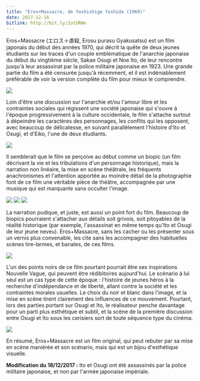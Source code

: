 ```yaml
---
title: "Eros+Massacre, de Yoshishige Yoshida (1969)"
date: 2017-12-16
bitlink: http://bit.ly/2otURWn
--- 
```


Eros+Massacre (エロス＋虐殺, Erosu purasu Gyakusatsu) est un film japonais du début des années 1970, qui décrit la quête de deux jeunes étudiants sur les traces d'un couple emblématique de l'anarchie japonaise du début du vingtième siècle, Sakae Osugi et Noe Ito, de leur rencontre jusqu'à leur assassinat par la police militaire japonaise en 1923. Une grande partie du film a été censurée jusqu'à récemment, et il est indéniablement préférable de voir la version complète du film pour mieux le comprendre.

<img src="/images/eros-plus-massacre-1.jpg" style="float: center"/> 

Loin d'être une discussion sur l'anarchie et/ou l'amour libre et les contraintes sociales qui régissent une société japonaise qui s'ouvre à l'époque progressivement à la culture occidentale, le film s'attache surtout à dépeindre les caractères des personnages, les conflits qui les opposent, avec beaucoup de délicatesse, en suivant parallèlement l'histoire d'Ito et Osugi, et d'Eiko, l'une de deux étudiants. 

<img src="/images/Eros-Plus-Massacre_3_wide.jpg" style="float: center"/> 

Il semblerait que le film se perçoive au début comme un biopic (un film décrivant la vie et les tribulations d'un personnage historique), mais la narration non linéaire, la mise en scène théâtrale, les fréquents anachronismes et l'attention apportée au moindre détail de la photographie font de ce film une véritable pièce de théâtre, accompagnée par une musique qui est marquante sans occulter l'image. 

<img src="/images/erosplusmassacre5.png" style="float: center"/> 

<img src="/images/Image-5.png" style="float: center"/> 

<img src="/images/Erosu-purasu-Gyakusatsu-AKA-Eros-Plus-Massacre-1969-4.jpg" style="float: center"/>

La narration pudique, et juste, est aussi un point fort du film. Beaucoup de biopics pourraient s'attacher aux détails soit grivois, soit pitoyables de la réalité historique (par exemple, l'assassinat en même temps qu'Ito et Osugi de leur jeune neveu). Eros+Massacre, sans les cacher ou les présenter sous un vernis plus convenable, les cite sans les accompagner des habituelles scènes tire-larmes, et banales, de ces films. 

<img src="/images/erosplusmassacre3.jpeg" style="float: center"/> 

L'un des points noirs de ce film pourtant pourrait être ses inspirations Nouvelle Vague, qui peuvent être rédibitoires aujourd'hui. Le scénario à lui seul est un cas type de cette époque : l'histoire de jeunes héros à la recherche d'indépendance et de liberté, allant contre la société et les contraintes morales usuelles. Le choix du noir et blanc dans l'image, et la mise en scène tirent clairement des influences de ce mouvement. Pourtant, lors des parties portant sur Osugi et Ito, le réalisateur penche davantage pour un parti plus esthétique et subtil, et la scène de la première discussion entre Osugi et Ito sous les cerisiers sort de toute séquence type du cinéma. 

<img src="/images/mako-osugi.JPG" style="float: center"/> 

En résumé, Eros+Massacre est un film original, qui peut rebuter par sa mise en scène maniérée et son scénario, mais qui est un bijou d'esthétique visuelle.

**Modification du 18/12/2017 :** Ito et Osugi ont été assassinés par la police militaire japonaise, et non par l'armée japonaise impériale.

